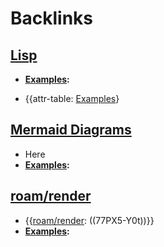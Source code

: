 
# Backlinks
## [Lisp](<Lisp.md>)
- **[Examples](<Examples.md>):**

- {{attr-table: [Examples](<Examples.md>)}

## [Mermaid Diagrams](<Mermaid Diagrams.md>)
- Here
- **[Examples](<Examples.md>):**

## [roam/render](<roam/render.md>)
- {{[roam/render](<roam/render.md>): ((77PX5-Y0t))}}
- **[Examples](<Examples.md>):**

